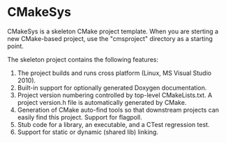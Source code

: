 # CMakeSys

CMakeSys is a skeleton CMake project template. When you are sterting a new CMake-based project, use the "cmsproject" directory as a starting point.

The skeleton project contains the following features:

1. The project builds and runs cross platform (Linux, MS Visual Studio 2010).
2. Built-in support for optionally generated Doxygen documentation.
3. Project version numbering controlled by top-level CMakeLists.txt. A project version.h file is automatically generated by CMake.
4. Generation of CMake auto-find tools so that downstream projects can easily find this project. Support for flagpoll.
5. Stub code for a library, an executable, and a CTest regression test.
6. Support for static or dynamic (shared lib) linking.
